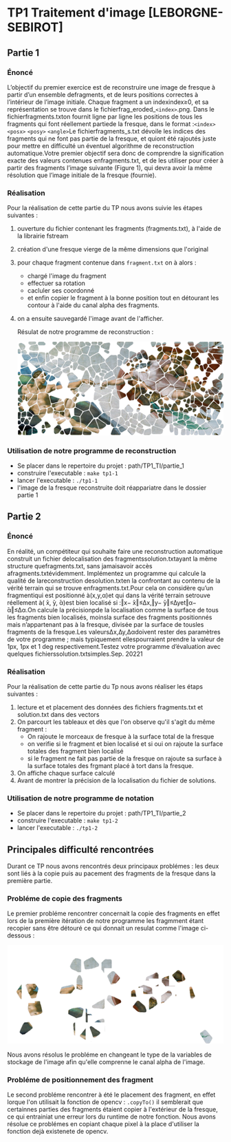 # TP1 Traitement d'image [LEBORGNE-SEBIROT]

## Partie 1

### Énoncé

L’objectif du premier exercice est de reconstruire une image de fresque à partir d’un ensemble defragments, et de leurs positions correctes à l’intérieur de l’image initiale. Chaque fragment a un indexindex≥0, et sa représentation se trouve dans le fichierfrag_eroded_`<index>`.png. Dans le fichierfragments.txton fournit ligne par ligne les positions de tous les fragments qui font réellement partiede la fresque, dans le format :`<index>` `<posx>` `<posy>` `<angle>`Le fichierfragments_s.txt dévoile les indices des fragments qui ne font pas partie de la fresque, et quiont été rajoutés juste pour mettre en difficulté un éventuel algorithme de reconstruction automatique.Votre premier objectif sera donc de comprendre la signification exacte des valeurs contenues enfragments.txt, et de les utiliser pour créer à partir des fragments l’image suivante (Figure 1), qui devra avoir la même résolution que l’image initiale de la fresque (fournie).

### Réalisation

Pour la réalisation de cette partie du TP nous avons suivie les étapes suivantes :

1. ouverture du fichier contenant les fragments (fragments.txt), à l'aide de la librairie fstream
2. création d'une fresque vierge de la même dimensions que l'original
3. pour chaque fragment contenue dans `fragment.txt` on à alors :

   * chargé l'image du fragment
   * effectuer sa rotation
   * cacluler ses coordonné
   * et enfin copier le fragment à la bonne position tout en détourant les contour à l'aide du canal alpha des fragments.
4. on a ensuite sauvegardé l'image avant de l'afficher.

   Résulat de notre programme de reconstruction :

   ![1696350409974](image/README/1696350409974.png)

### Utilisation de notre programme de reconstruction

* Se placer dans le repertoire du projet : path/TP1_TI/partie_1
* construire l'executable : `make tp1-1`
* lancer l'executable : `./tp1-1`
* l'image de la fresque reconstruite doit réappariatre dans le dossier partie 1

## Partie 2

### Énoncé

En réalité, un compétiteur qui souhaite faire une reconstruction automatique construit un fichier delocalisation des fragmentssolution.txtayant la même structure quefragments.txt, sans jamaisavoir accès afragments.txtévidemment. Implémentez un programme qui calcule la qualité de lareconstruction desolution.txten la confrontant au contenu de la vérité terrain qui se trouve enfragments.txt.Pour cela on considère qu’un fragmentiqui est positionné à(x,y,α)et qui dans la vérité terrain setrouve réellement à( ̄x, ̄y, ̄α)est bien localisé si :‖x− ̄x‖≤∆x,‖y− ̄y‖≤∆yet‖α− ̄α‖≤∆α.On calcule la précisionpde la localisation comme la surface de tous les fragments bien localisés, moinsla surface des fragments positionnés mais n’appartenant pas à la fresque, divisée par la surface de tousles fragments de la fresque.Les valeurs∆x,∆y,∆αdoivent rester des paramètres de votre programme ; mais typiquement ellespourraient prendre la valeur de 1px, 1px et 1 deg respectivement.Testez votre programme d’évaluation avec quelques fichierssolution.txtsimples.Sep. 20221

### Réalisation

Pour la réalisation de cette partie du Tp nous avons réaliser les étaps suivantes :

1. lecture et et placement des données des fichiers fragments.txt et solution.txt dans des vectors
2. On parcourt les tableaux et dès que l'on observe qu'il s'agit du même fragment :
   * On rajoute le morceaux de fresque à la surface total de la fresque
   * on verifie si le fragment et bien localisé et si oui on rajoute la surface totales des fragment bien localisé
   * si le fragment ne fait pas partie de la fresque on rajoute sa surface à la surface totales des frgmant placé à tort dans la fresque.
3. On affiche chaque surface calculé
4. Avant de montrer la précision de la localisation du fichier de solutions.

### Utilisation de notre programme de notation

* Se placer dans le repertoire du projet : path/TP1_TI/partie_2
* construire l'executable : `make tp1-2`
* lancer l'executable : `./tp1-2`

## Principales difficulté rencontrées

Durant ce TP nous avons rencontrés deux principaux problémes : les deux sont liés à la copie puis au pacement des fragments de la fresque dans la première partie.

### Probléme de copie des fragments

Le premier probléme rencontrer concernait la copie des fragments en effet lors de la première itération de notre programme les fragmment étant recopier sans être détouré ce qui donnait un resulat comme l'image ci-dessous :

![1696350701413](image/README/1696350701413.png)

Nous avons résolus le probléme en changeant le type de la variables de stockage de l'image afin qu'elle comprenne le canal alpha de l'image.

### Probléme de positionnement des fragment 

Le second probléme rencontrer à été le placement des fragment, en effet lorque l'on utilisait la fonction de opencv : `.copyTo()` il semblerait que certainnes parties des fragments étaient copier à l'extérieur de la fresque, ce qui entrainiat une erreur lors du runtime de notre fonction. Nous avons résolue ce problémes en copiant chaque pixel à la place d'utiliser la fonction dejà existenete de opencv.
